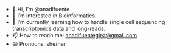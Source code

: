 - 👋 Hi, I’m @anadlfuente
- 👀 I’m interested in Bioinformatics.
- 🌱 I’m currently learning how to handle single cell sequencing transcriptomics data and long-reads. 
- 📫 How to reach me: anadlfuenteglez@gmail.com
- 😄 Pronouns: she/her

<!---
anadlfuente/anadlfuente is a ✨ special ✨ repository because its `README.md` (this file) appears on your GitHub profile.
You can click the Preview link to take a look at your changes.
--->
